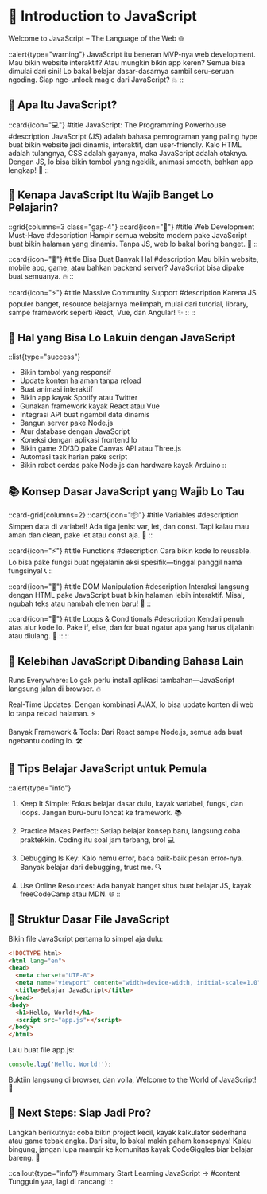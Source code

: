 # 🚀 Introduction to JavaScript

Welcome to JavaScript – The Language of the Web 🌐

::alert{type="warning"}
JavaScript itu beneran MVP-nya web development. Mau bikin website interaktif? Atau mungkin bikin app keren? Semua bisa dimulai dari sini! Lo bakal belajar dasar-dasarnya sambil seru-seruan ngoding. Siap nge-unlock magic dari JavaScript? 💥 
::

## 🤔 Apa Itu JavaScript?

::card{icon="💻"} 
#title 
JavaScript: The Programming Powerhouse
#description 
JavaScript (JS) adalah bahasa pemrograman yang paling hype buat bikin website jadi dinamis, interaktif, dan user-friendly. Kalo HTML adalah tulangnya, CSS adalah gayanya, maka JavaScript adalah otaknya. Dengan JS, lo bisa bikin tombol yang ngeklik, animasi smooth, bahkan app lengkap! 🚀
::

## 🎯 Kenapa JavaScript Itu Wajib Banget Lo Pelajarin?

::grid{columns=3 class="gap-4"}
  ::card{icon="🌟"}
  #title 
  Web Development Must-Have
  #description
  Hampir semua website modern pake JavaScript buat bikin halaman yang dinamis. Tanpa JS, web lo bakal boring banget. 🥱 
  ::

  ::card{icon="🔌"} 
  #title
  Bisa Buat Banyak Hal 
  #description
  Mau bikin website, mobile app, game, atau bahkan backend server? JavaScript bisa dipake buat semuanya. 🔥 
  ::

  ::card{icon="⚡"} 
  #title
  Massive Community Support 
  #description 
  Karena JS populer banget, resource belajarnya melimpah, mulai dari tutorial, library, sampe framework seperti React, Vue, dan Angular! ✨ 
  ::
::

## 🚀 Hal yang Bisa Lo Lakuin dengan JavaScript

::list{type="success"} 
- Bikin tombol yang responsif 
- Update konten halaman tanpa reload 
- Buat animasi interaktif
- Bikin app kayak Spotify atau Twitter 
- Gunakan framework kayak React atau Vue 
- Integrasi API buat ngambil data dinamis
- Bangun server pake Node.js
- Atur database dengan JavaScript 
- Koneksi dengan aplikasi frontend lo
- Bikin game 2D/3D pake Canvas API atau Three.js
- Automasi task harian pake script 
- Bikin robot cerdas pake Node.js dan hardware kayak Arduino 
::

## 📚 Konsep Dasar JavaScript yang Wajib Lo Tau

::card-grid{columns=2}
  ::card{icon="📦"}
  #title
  Variables
  #description 
  Simpen data di variabel! Ada tiga jenis: var, let, dan const. Tapi kalau mau aman dan clean, pake let atau const aja. 🧠 
  ::

  ::card{icon="⚡"} 
  #title
  Functions
  #description
  Cara bikin kode lo reusable. Lo bisa pake fungsi buat ngejalanin aksi spesifik—tinggal panggil nama fungsinya! 📞
  ::

  ::card{icon="🔗"}
  #title
  DOM Manipulation 
  #description
  Interaksi langsung dengan HTML pake JavaScript buat bikin halaman lebih interaktif. Misal, ngubah teks atau nambah elemen baru! 🎯 
  ::

  ::card{icon="🔄"} 
  #title
  Loops & Conditionals
  #description
  Kendali penuh atas alur kode lo. Pake if, else, dan for buat ngatur apa yang harus dijalanin atau diulang. 🔁 ::
::

## 🌟 Kelebihan JavaScript Dibanding Bahasa Lain

Runs Everywhere: Lo gak perlu install aplikasi tambahan—JavaScript langsung jalan di browser. 🔥

Real-Time Updates: Dengan kombinasi AJAX, lo bisa update konten di web lo tanpa reload halaman. ⚡

Banyak Framework & Tools: Dari React sampe Node.js, semua ada buat ngebantu coding lo. 🛠️


## 🚀 Tips Belajar JavaScript untuk Pemula

::alert{type="info"}

1. Keep It Simple: Fokus belajar dasar dulu, kayak variabel, fungsi, dan loops. Jangan buru-buru loncat ke framework. 📚


2. Practice Makes Perfect: Setiap belajar konsep baru, langsung coba praktekkin. Coding itu soal jam terbang, bro! 💻


3. Debugging Is Key: Kalo nemu error, baca baik-baik pesan error-nya. Banyak belajar dari debugging, trust me. 🔍


4. Use Online Resources: Ada banyak banget situs buat belajar JS, kayak freeCodeCamp atau MDN. 🌐
::



## 📂 Struktur Dasar File JavaScript

Bikin file JavaScript pertama lo simpel aja dulu:

```html
<!DOCTYPE html>
<html lang="en">
<head>
  <meta charset="UTF-8">
  <meta name="viewport" content="width=device-width, initial-scale=1.0">
  <title>Belajar JavaScript</title>
</head>
<body>
  <h1>Hello, World!</h1>
  <script src="app.js"></script>
</body>
</html>
```

Lalu buat file app.js:

```javascript
console.log('Hello, World!');
```

Buktiin langsung di browser, dan voila, Welcome to the World of JavaScript! 🎉

## 🌈 Next Steps: Siap Jadi Pro?

Langkah berikutnya: coba bikin project kecil, kayak kalkulator sederhana atau game tebak angka. Dari situ, lo bakal makin paham konsepnya! Kalau bingung, jangan lupa mampir ke komunitas kayak CodeGiggles biar belajar bareng. 🚀

::callout{type="info"}
#summary
Start Learning JavaScript →
#content
Tungguin yaa, lagi di rancang!
::